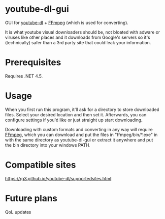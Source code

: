 # youtube-dl-gui
GUI for [youtube-dl](https://rg3.github.io/youtube-dl) + [FFmpeg](https://ffmpeg.org/) (which is used for converting).

It is what youtube visual downloaders should be, not bloated with adware or viruses like other places and it downloads from Google's servers so it's (technically) safer than a 3rd party site that could leak your information.

# Prerequisites
Requires .NET 4.5.

# Usage

When you first run this program, it'll ask for a directory to store downloaded files. Select your desired location and then set it. Afterwards, you can configure settings if you'd like or just straight up start downloading.

Downloading with custom formats and converting in any way will require [FFmpeg](https://ffmpeg.org/), which you can download and put the files in "ffmpeg/bin/*.exe" in with the same directory as youtube-dl-gui or extract it anywhere and put the bin directory into your windows PATH.

# Compatible sites

https://rg3.github.io/youtube-dl/supportedsites.html

# Future plans

QoL updates
